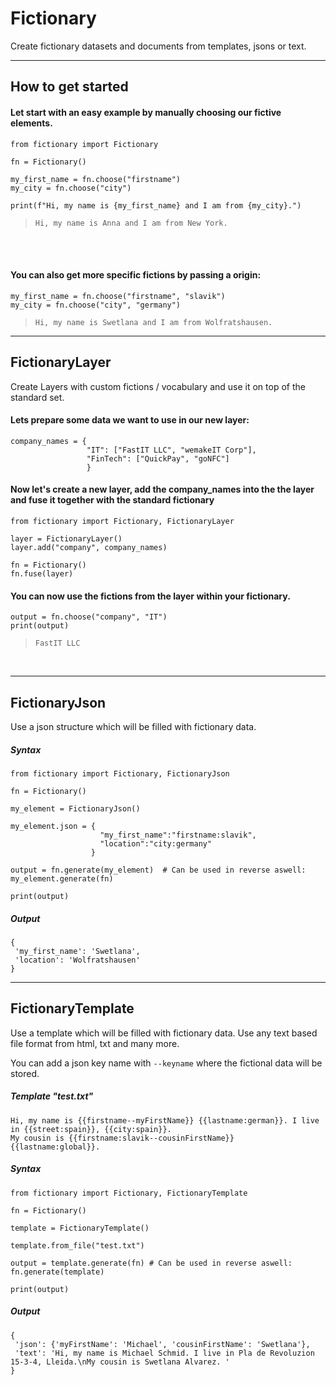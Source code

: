 # Fictionary

Create fictionary datasets and documents from templates, jsons or text. 

---
## How to get started

#### Let start with an easy example by manually choosing our fictive elements.

```
from fictionary import Fictionary

fn = Fictionary()

my_first_name = fn.choose("firstname")
my_city = fn.choose("city")

print(f"Hi, my name is {my_first_name} and I am from {my_city}.")
```

> ``Hi, my name is Anna and I am from New York.``
<br>
<br>



#### You can also get more specific fictions by passing a origin:
```
my_first_name = fn.choose("firstname", "slavik")
my_city = fn.choose("city", "germany")
```
> ``Hi, my name is Swetlana and I am from Wolfratshausen.``



---

## FictionaryLayer

Create Layers with custom fictions / vocabulary and use it on top of the standard set.

#### Lets prepare some data we want to use in our new layer:
```
company_names = {
                 "IT": ["FastIT LLC", "wemakeIT Corp"],
                 "FinTech": ["QuickPay", "goNFC"]
                 }
```

#### Now let's create a new layer, add the company_names into the the layer and fuse it together with the standard fictionary
```
from fictionary import Fictionary, FictionaryLayer

layer = FictionaryLayer()
layer.add("company", company_names)

fn = Fictionary()
fn.fuse(layer)
```


#### You can now use the fictions from the layer within your fictionary.
```
output = fn.choose("company", "IT")
print(output)
```
> ``FastIT LLC``

<br>



---

## FictionaryJson

Use a json structure which will be filled with fictionary data. 

##### Syntax

```
from fictionary import Fictionary, FictionaryJson

fn = Fictionary()

my_element = FictionaryJson()

my_element.json = {
                    "my_first_name":"firstname:slavik",
                    "location":"city:germany"
                  }

output = fn.generate(my_element)  # Can be used in reverse aswell: my_element.generate(fn)

print(output)
```

##### Output

```
{
 'my_first_name': 'Swetlana', 
 'location': 'Wolfratshausen'
}
```




---

## FictionaryTemplate

Use a template which will be filled with fictionary data. Use any text based file format from html, txt and many more.

You can add a json key name with ``--keyname`` where the fictional data will be stored.

##### Template "test.txt"
```
Hi, my name is {{firstname--myFirstName}} {{lastname:german}}. I live in {{street:spain}}, {{city:spain}}.
My cousin is {{firstname:slavik--cousinFirstName}} {{lastname:global}}. 
```


##### Syntax
```
from fictionary import Fictionary, FictionaryTemplate

fn = Fictionary()

template = FictionaryTemplate()

template.from_file("test.txt") 

output = template.generate(fn) # Can be used in reverse aswell: fn.generate(template)

print(output)
```


##### Output
```
{
 'json': {'myFirstName': 'Michael', 'cousinFirstName': 'Swetlana'}, 
 'text': 'Hi, my name is Michael Schmid. I live in Pla de Revoluzion 15-3-4, Lleida.\nMy cousin is Swetlana Alvarez. '
}
```
